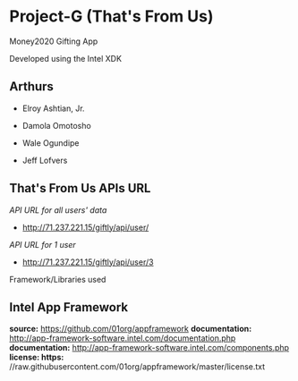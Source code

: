 Project-G (That's From Us)
=========

Money2020 Gifting App

Developed using the Intel XDK

Arthurs
-----------
- Elroy Ashtian, Jr.

- Damola Omotosho

- Wale Ogundipe

- Jeff Lofvers


That's From Us APIs URL
----------------
*API URL for all users' data*
- http://71.237.221.15/giftly/api/user/

*API URL for 1 user*
- http://71.237.221.15/giftly/api/user/3 


Framework/Libraries used

Intel App Framework
---------------
**source:**  https://github.com/01org/appframework
**documentation:** http://app-framework-software.intel.com/documentation.php
**documentation:** http://app-framework-software.intel.com/components.php
**license: https:** //raw.githubusercontent.com/01org/appframework/master/license.txt